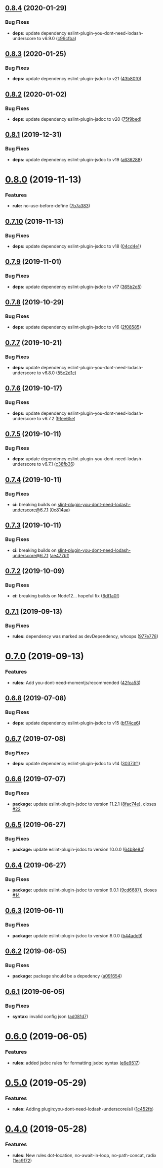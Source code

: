 ## [0.8.4](https://github.com/5app/eslint-config-5app/compare/v0.8.3...v0.8.4) (2020-01-29)


### Bug Fixes

* **deps:** update dependency eslint-plugin-you-dont-need-lodash-underscore to v6.9.0 ([c99cfba](https://github.com/5app/eslint-config-5app/commit/c99cfba61812a1c1cdc16de2cce1280ee8ea3643))

## [0.8.3](https://github.com/5app/eslint-config-5app/compare/v0.8.2...v0.8.3) (2020-01-25)


### Bug Fixes

* **deps:** update dependency eslint-plugin-jsdoc to v21 ([43b80f0](https://github.com/5app/eslint-config-5app/commit/43b80f081ed6c8305e6bae7defce7ee95c1d1cd5))

## [0.8.2](https://github.com/5app/eslint-config-5app/compare/v0.8.1...v0.8.2) (2020-01-02)


### Bug Fixes

* **deps:** update dependency eslint-plugin-jsdoc to v20 ([75f9bed](https://github.com/5app/eslint-config-5app/commit/75f9bede9d7ae17c2f36444154c032e6ee61cb6f))

## [0.8.1](https://github.com/5app/eslint-config-5app/compare/v0.8.0...v0.8.1) (2019-12-31)


### Bug Fixes

* **deps:** update dependency eslint-plugin-jsdoc to v19 ([a636288](https://github.com/5app/eslint-config-5app/commit/a636288d4d6304afc1726bd4d98ab1c26898762b))

# [0.8.0](https://github.com/5app/eslint-config-5app/compare/v0.7.10...v0.8.0) (2019-11-13)


### Features

* **rule:** no-use-before-define ([7b7a383](https://github.com/5app/eslint-config-5app/commit/7b7a3835704e6f3dead913878d2c41cfa3fc95e5))

## [0.7.10](https://github.com/5app/eslint-config-5app/compare/v0.7.9...v0.7.10) (2019-11-13)


### Bug Fixes

* **deps:** update dependency eslint-plugin-jsdoc to v18 ([04cd4e1](https://github.com/5app/eslint-config-5app/commit/04cd4e139c62b614cdd3eba530dd1fc4e2747a69))

## [0.7.9](https://github.com/5app/eslint-config-5app/compare/v0.7.8...v0.7.9) (2019-11-01)


### Bug Fixes

* **deps:** update dependency eslint-plugin-jsdoc to v17 ([365b2d5](https://github.com/5app/eslint-config-5app/commit/365b2d56f3f8b56f6d54e75631fb0a12ad28b9a0))

## [0.7.8](https://github.com/5app/eslint-config-5app/compare/v0.7.7...v0.7.8) (2019-10-29)


### Bug Fixes

* **deps:** update dependency eslint-plugin-jsdoc to v16 ([2f08585](https://github.com/5app/eslint-config-5app/commit/2f0858579bca17bc1bd14cf9b037f4cd25326c80))

## [0.7.7](https://github.com/5app/eslint-config-5app/compare/v0.7.6...v0.7.7) (2019-10-21)


### Bug Fixes

* **deps:** update dependency eslint-plugin-you-dont-need-lodash-underscore to v6.8.0 ([55c2d1c](https://github.com/5app/eslint-config-5app/commit/55c2d1c417678e3b8f06a079eb28fc39a9e109a4))

## [0.7.6](https://github.com/5app/eslint-config-5app/compare/v0.7.5...v0.7.6) (2019-10-17)


### Bug Fixes

* **deps:** update dependency eslint-plugin-you-dont-need-lodash-underscore to v6.7.2 ([9fee65e](https://github.com/5app/eslint-config-5app/commit/9fee65e450ee036ac2a9053e955005fb52313fd7))

## [0.7.5](https://github.com/5app/eslint-config-5app/compare/v0.7.4...v0.7.5) (2019-10-11)


### Bug Fixes

* **deps:** update dependency eslint-plugin-you-dont-need-lodash-underscore to v6.7.1 ([c38fb36](https://github.com/5app/eslint-config-5app/commit/c38fb3616c040c3026328b121459414029f76173))

## [0.7.4](https://github.com/5app/eslint-config-5app/compare/v0.7.3...v0.7.4) (2019-10-11)


### Bug Fixes

* **ci:** breaking builds on slint-plugin-you-dont-need-lodash-underscore@6.7.1 ([0c814aa](https://github.com/5app/eslint-config-5app/commit/0c814aaa18ae50cddbc3aae09b76f1bf01fcaf34))

## [0.7.3](https://github.com/5app/eslint-config-5app/compare/v0.7.2...v0.7.3) (2019-10-11)


### Bug Fixes

* **ci:** breaking builds on slint-plugin-you-dont-need-lodash-underscore@6.7.1 ([ae477bf](https://github.com/5app/eslint-config-5app/commit/ae477bfbcbe2822d242067069d508c503e20f9ea))

## [0.7.2](https://github.com/5app/eslint-config-5app/compare/v0.7.1...v0.7.2) (2019-10-09)


### Bug Fixes

* **ci:** breaking builds on Node12... hopeful fix ([6df1a0f](https://github.com/5app/eslint-config-5app/commit/6df1a0f526e252fbfa66d65dd71ab30b2073c0ee))

## [0.7.1](https://github.com/5app/eslint-config-5app/compare/v0.7.0...v0.7.1) (2019-09-13)


### Bug Fixes

* **rules:** dependency was marked as devDependency, whoops ([977e778](https://github.com/5app/eslint-config-5app/commit/977e778))

# [0.7.0](https://github.com/5app/eslint-config-5app/compare/v0.6.8...v0.7.0) (2019-09-13)


### Features

* **rules:** Add you-dont-need-momentjs/recommended ([42fca53](https://github.com/5app/eslint-config-5app/commit/42fca53))

## [0.6.8](https://github.com/5app/eslint-config-5app/compare/v0.6.7...v0.6.8) (2019-07-08)


### Bug Fixes

* **deps:** update dependency eslint-plugin-jsdoc to v15 ([bf74ce6](https://github.com/5app/eslint-config-5app/commit/bf74ce6))

## [0.6.7](https://github.com/5app/eslint-config-5app/compare/v0.6.6...v0.6.7) (2019-07-08)


### Bug Fixes

* **deps:** update dependency eslint-plugin-jsdoc to v14 ([30373f1](https://github.com/5app/eslint-config-5app/commit/30373f1))

## [0.6.6](https://github.com/5app/eslint-config-5app/compare/v0.6.5...v0.6.6) (2019-07-07)


### Bug Fixes

* **package:** update eslint-plugin-jsdoc to version 11.2.1 ([8fac74e](https://github.com/5app/eslint-config-5app/commit/8fac74e)), closes [#22](https://github.com/5app/eslint-config-5app/issues/22)

## [0.6.5](https://github.com/5app/eslint-config-5app/compare/v0.6.4...v0.6.5) (2019-06-27)


### Bug Fixes

* **package:** update eslint-plugin-jsdoc to version 10.0.0 ([64b8e84](https://github.com/5app/eslint-config-5app/commit/64b8e84))

## [0.6.4](https://github.com/5app/eslint-config-5app/compare/v0.6.3...v0.6.4) (2019-06-27)


### Bug Fixes

* **package:** update eslint-plugin-jsdoc to version 9.0.1 ([9cd6687](https://github.com/5app/eslint-config-5app/commit/9cd6687)), closes [#14](https://github.com/5app/eslint-config-5app/issues/14)

## [0.6.3](https://github.com/5app/eslint-config-5app/compare/v0.6.2...v0.6.3) (2019-06-11)


### Bug Fixes

* **package:** update eslint-plugin-jsdoc to version 8.0.0 ([b44adc9](https://github.com/5app/eslint-config-5app/commit/b44adc9))

## [0.6.2](https://github.com/5app/eslint-config-5app/compare/v0.6.1...v0.6.2) (2019-06-05)


### Bug Fixes

* **package:** package should be a depedency ([a091654](https://github.com/5app/eslint-config-5app/commit/a091654))

## [0.6.1](https://github.com/5app/eslint-config-5app/compare/v0.6.0...v0.6.1) (2019-06-05)


### Bug Fixes

* **syntax:** invalid config json ([ad081d7](https://github.com/5app/eslint-config-5app/commit/ad081d7))

# [0.6.0](https://github.com/5app/eslint-config-5app/compare/v0.5.0...v0.6.0) (2019-06-05)


### Features

* **rules:** added jsdoc rules for formatting jsdoc syntax ([e6e9517](https://github.com/5app/eslint-config-5app/commit/e6e9517))

# [0.5.0](https://github.com/5app/eslint-config-5app/compare/v0.4.0...v0.5.0) (2019-05-29)


### Features

* **rules:** Adding plugin:you-dont-need-lodash-underscore/all ([1c452fb](https://github.com/5app/eslint-config-5app/commit/1c452fb))

# [0.4.0](https://github.com/5app/eslint-config-5app/compare/v0.3.0...v0.4.0) (2019-05-28)


### Features

* **rules:** New rules dot-location, no-await-in-loop, no-path-concat, radix ([1ec9f72](https://github.com/5app/eslint-config-5app/commit/1ec9f72))

